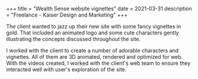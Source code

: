 +++
title = "Wealth Sense website vignettes"
date = 2021-03-31
description = "Freelance - Kaiser Design and Marketing"
+++

The client wanted to jazz up their new site with some fancy vignettes in gold.  That included an animated logo and some cute characters gently illustrating the concepts discussed throughout the site.

I worked with the client to create a number of adorable characters and vignettes.  All of them are 3D animated, rendered and optimized for web.  With the videos created, I worked with the client's web team to ensure they interacted well with user's exploration of the site.  